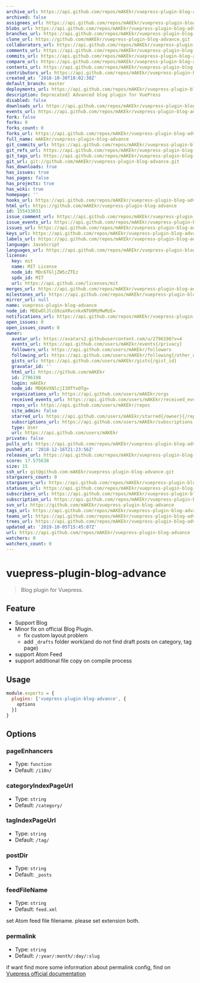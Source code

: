 ```yaml
---
archive_url: https://api.github.com/repos/mAKEkr/vuepress-plugin-blog-advance/{archive_format}{/ref}
archived: false
assignees_url: https://api.github.com/repos/mAKEkr/vuepress-plugin-blog-advance/assignees{/user}
blobs_url: https://api.github.com/repos/mAKEkr/vuepress-plugin-blog-advance/git/blobs{/sha}
branches_url: https://api.github.com/repos/mAKEkr/vuepress-plugin-blog-advance/branches{/branch}
clone_url: https://github.com/mAKEkr/vuepress-plugin-blog-advance.git
collaborators_url: https://api.github.com/repos/mAKEkr/vuepress-plugin-blog-advance/collaborators{/collaborator}
comments_url: https://api.github.com/repos/mAKEkr/vuepress-plugin-blog-advance/comments{/number}
commits_url: https://api.github.com/repos/mAKEkr/vuepress-plugin-blog-advance/commits{/sha}
compare_url: https://api.github.com/repos/mAKEkr/vuepress-plugin-blog-advance/compare/{base}...{head}
contents_url: https://api.github.com/repos/mAKEkr/vuepress-plugin-blog-advance/contents/{+path}
contributors_url: https://api.github.com/repos/mAKEkr/vuepress-plugin-blog-advance/contributors
created_at: '2018-10-30T18:02:38Z'
default_branch: master
deployments_url: https://api.github.com/repos/mAKEkr/vuepress-plugin-blog-advance/deployments
description: Deprecated] Advanced blog plugin for VuePress
disabled: false
downloads_url: https://api.github.com/repos/mAKEkr/vuepress-plugin-blog-advance/downloads
events_url: https://api.github.com/repos/mAKEkr/vuepress-plugin-blog-advance/events
fork: false
forks: 0
forks_count: 0
forks_url: https://api.github.com/repos/mAKEkr/vuepress-plugin-blog-advance/forks
full_name: mAKEkr/vuepress-plugin-blog-advance
git_commits_url: https://api.github.com/repos/mAKEkr/vuepress-plugin-blog-advance/git/commits{/sha}
git_refs_url: https://api.github.com/repos/mAKEkr/vuepress-plugin-blog-advance/git/refs{/sha}
git_tags_url: https://api.github.com/repos/mAKEkr/vuepress-plugin-blog-advance/git/tags{/sha}
git_url: git://github.com/mAKEkr/vuepress-plugin-blog-advance.git
has_downloads: true
has_issues: true
has_pages: false
has_projects: true
has_wiki: true
homepage: ''
hooks_url: https://api.github.com/repos/mAKEkr/vuepress-plugin-blog-advance/hooks
html_url: https://github.com/mAKEkr/vuepress-plugin-blog-advance
id: 155433031
issue_comment_url: https://api.github.com/repos/mAKEkr/vuepress-plugin-blog-advance/issues/comments{/number}
issue_events_url: https://api.github.com/repos/mAKEkr/vuepress-plugin-blog-advance/issues/events{/number}
issues_url: https://api.github.com/repos/mAKEkr/vuepress-plugin-blog-advance/issues{/number}
keys_url: https://api.github.com/repos/mAKEkr/vuepress-plugin-blog-advance/keys{/key_id}
labels_url: https://api.github.com/repos/mAKEkr/vuepress-plugin-blog-advance/labels{/name}
language: JavaScript
languages_url: https://api.github.com/repos/mAKEkr/vuepress-plugin-blog-advance/languages
license:
  key: mit
  name: MIT License
  node_id: MDc6TGljZW5zZTEz
  spdx_id: MIT
  url: https://api.github.com/licenses/mit
merges_url: https://api.github.com/repos/mAKEkr/vuepress-plugin-blog-advance/merges
milestones_url: https://api.github.com/repos/mAKEkr/vuepress-plugin-blog-advance/milestones{/number}
mirror_url: null
name: vuepress-plugin-blog-advance
node_id: MDEwOlJlcG9zaXRvcnkxNTU0MzMwMzE=
notifications_url: https://api.github.com/repos/mAKEkr/vuepress-plugin-blog-advance/notifications{?since,all,participating}
open_issues: 0
open_issues_count: 0
owner:
  avatar_url: https://avatars2.githubusercontent.com/u/2796198?v=4
  events_url: https://api.github.com/users/mAKEkr/events{/privacy}
  followers_url: https://api.github.com/users/mAKEkr/followers
  following_url: https://api.github.com/users/mAKEkr/following{/other_user}
  gists_url: https://api.github.com/users/mAKEkr/gists{/gist_id}
  gravatar_id: ''
  html_url: https://github.com/mAKEkr
  id: 2796198
  login: mAKEkr
  node_id: MDQ6VXNlcjI3OTYxOTg=
  organizations_url: https://api.github.com/users/mAKEkr/orgs
  received_events_url: https://api.github.com/users/mAKEkr/received_events
  repos_url: https://api.github.com/users/mAKEkr/repos
  site_admin: false
  starred_url: https://api.github.com/users/mAKEkr/starred{/owner}{/repo}
  subscriptions_url: https://api.github.com/users/mAKEkr/subscriptions
  type: User
  url: https://api.github.com/users/mAKEkr
private: false
pulls_url: https://api.github.com/repos/mAKEkr/vuepress-plugin-blog-advance/pulls{/number}
pushed_at: '2018-12-16T21:23:56Z'
releases_url: https://api.github.com/repos/mAKEkr/vuepress-plugin-blog-advance/releases{/id}
score: 17.575638
size: 15
ssh_url: git@github.com:mAKEkr/vuepress-plugin-blog-advance.git
stargazers_count: 0
stargazers_url: https://api.github.com/repos/mAKEkr/vuepress-plugin-blog-advance/stargazers
statuses_url: https://api.github.com/repos/mAKEkr/vuepress-plugin-blog-advance/statuses/{sha}
subscribers_url: https://api.github.com/repos/mAKEkr/vuepress-plugin-blog-advance/subscribers
subscription_url: https://api.github.com/repos/mAKEkr/vuepress-plugin-blog-advance/subscription
svn_url: https://github.com/mAKEkr/vuepress-plugin-blog-advance
tags_url: https://api.github.com/repos/mAKEkr/vuepress-plugin-blog-advance/tags
teams_url: https://api.github.com/repos/mAKEkr/vuepress-plugin-blog-advance/teams
trees_url: https://api.github.com/repos/mAKEkr/vuepress-plugin-blog-advance/git/trees{/sha}
updated_at: '2019-10-05T15:45:07Z'
url: https://api.github.com/repos/mAKEkr/vuepress-plugin-blog-advance
watchers: 0
watchers_count: 0
---
```


# vuepress-plugin-blog-advance

> Blog plugin for Vuepress.

## Feature
- Support Blog
- Minor fix on official Blog Plugin.
  - fix custom layout problem
  - add `_drafts` folder work(and do not find draft posts on category, tag page) 
- support Atom Feed
- support additional file copy on compile process

## Usage

```javascript
module.exports = {
  plugins: ['vuepress-plugin-blog-advance', {
    options
  }]
}
```

## Options

### pageEnhancers

- Type: `function`
- Default: `/i18n/`

### categoryIndexPageUrl

- Type: `string`
- Default: `/category/`

### tagIndexPageUrl

- Type: `string`
- Default: `/tag/`

### postDir

- Type: `string`
- Default: `_posts`

### feedFileName

- Type: `string`
- Default: `feed.xml`

set Atom feed file filename. please set extension both.

### permalink

- Type: `string`
- Default: `/:year/:month/:day/:slug`

if want find more some information about permalink config, find on [Vuepress official documentation](https://vuepress.vuejs.org/guide/permalinks.html#permalinks-2)